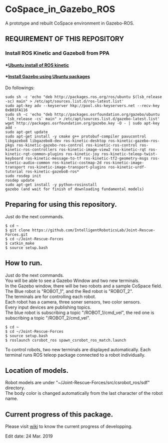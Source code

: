 # CoSpace_in_Gazebo_ROS
A prototype and rebuilt CoSpace environment in Gazebo-ROS.  

## REQUIREMENT OF THIS REPOSITORY

### Install ROS Kinetic and Gazebo8 from PPA
#### *[Ubuntu install of ROS kinetic](http://wiki.ros.org/kinetic/Installation/Ubuntu)
#### *[Install Gazebo using Ubuntu packages](http://gazebosim.org/tutorials?cat=install&tut=install_ubuntu&ver=8.0)  
Do followings:

    sudo sh -c 'echo "deb http://packages.ros.org/ros/ubuntu $(lsb_release -sc) main" > /etc/apt/sources.list.d/ros-latest.list'  
    sudo apt-key adv --keyserver hkp://pool.sks-keyservers.net --recv-key 0xB01FA116  
    sudo sh -c 'echo "deb http://packages.osrfoundation.org/gazebo/ubuntu `lsb_release -cs` main" > /etc/apt/sources.list.d/gazebo-latest.list'  
    wget http://packages.osrfoundation.org/gazebo.key -O - | sudo apt-key add -  
    sudo apt-get update  
    sudo apt-get install -y cmake g++ protobuf-compiler pavucontrol libgazebo8 libgazebo8-dev ros-kinetic-desktop ros-kinetic-gazebo-ros-pkgs ros-kinetic-gazebo-ros-control ros-kinetic-ros-control ros-kinetic-ros-controllers ros-kinetic-image-view2 ros-kinetic-rqt ros-kinetic-rqt-common-plugins ros-kinetic-joy ros-kinetic-teleop-twist-keyboard ros-kinetic-message-to-tf ros-kinetic-tf2-geometry-msgs ros-kinetic-audio-common ros-kinetic-costmap-2d ros-kinetic-image-transport ros-kinetic-image-transport-plugins ros-kinetic-urdf-tutorial ros-kinetic-gazebo8-ros*  
    sudo rosdep init  
    rosdep update  
    sudo apt-get install -y python−rosinstall  
    gazebo (and wait for finish of downloading fundamental models)  

## Preparing for using this repository.  
Just do the next commands.  

    $ cd ~  
    $ git clone https://github.com/IntelligentRoboticsLab/Joint-Rescue-Forces.git  
    $ cd ~/Joint-Rescue-Forces  
    $ catkin_make  
    $ source setup.bash  

## How to run.  
Just do the next commands.  
You will be able to see a Gazebo Window and two new terminals.  
In the Gazebo window, there will be two robots and a sample CoSpace field.  
The Blue robot is "ROBOT_1", and the Red robot is "ROBOT_2".  
The terminals are for controlling each robot.  
Each robot has a camera, three soner sensors, two color sensors.  
Every input devices are publishing topics.  
The blue robot is subscribing a topic "/ROBOT_1/cmd\_vel", the red one is subscribing a topic "/ROBOT_2/cmd\_vel".  

    $ cd ~  
    $ cd ~/Joint-Rescue-Forces  
    $ source setup.bash  
    $ roslaunch csrobot_ros spawn_csrobot_ros_match.launch

To control robots, two new terminals are displayed automatically. Each terminal runs ROS teleop package connected to a robot individually.  

## Location of models.
Robot models are under "\~/Joint-Rescue-Forces/src/csrobot\_ros/sdf" directory.  
The body color is changed automatically from the last character of the robot name.  

## Current progress of this package.  
Please visit [wiki](https://github.com/IntelligentRoboticsLab/Joint-Rescue-Forces/wiki/Progress_CoSpaceInGazeboROS.md) to know the current progress of developping.  

Edit date: 24 Mar. 2019
